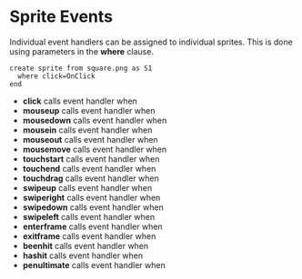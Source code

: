 # Sprite Events

Individual event handlers can be assigned to individual sprites. This is done using parameters in the **where** clause.

```
create sprite from square.png as S1
  where click=OnClick 
end
```

- **click** calls event handler when 
- **mouseup** calls event handler when 
- **mousedown** calls event handler when 
- **mousein** calls event handler when 
- **mouseout** calls event handler when 
- **mousemove** calls event handler when 
- **touchstart** calls event handler when 
- **touchend** calls event handler when 
- **touchdrag** calls event handler when 
- **swipeup** calls event handler when 
- **swiperight** calls event handler when 
- **swipedown** calls event handler when 
- **swipeleft** calls event handler when 
- **enterframe** calls event handler when 
- **exitframe** calls event handler when 
- **beenhit** calls event handler when 
- **hashit** calls event handler when 
- **penultimate** calls event handler when 

